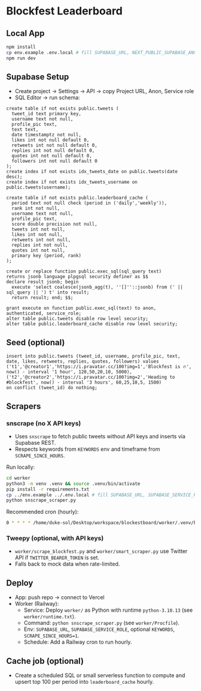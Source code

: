 # Blockfest Leaderboard

## Local App

```bash
npm install
cp env.example .env.local # fill SUPABASE_URL, NEXT_PUBLIC_SUPABASE_ANON_KEY, SUPABASE_SERVICE_ROLE
npm run dev
```

## Supabase Setup

- Create project → Settings → API → copy Project URL, Anon, Service role
- SQL Editor → run schema:

```
create table if not exists public.tweets (
  tweet_id text primary key,
  username text not null,
  profile_pic text,
  text text,
  date timestamptz not null,
  likes int not null default 0,
  retweets int not null default 0,
  replies int not null default 0,
  quotes int not null default 0,
  followers int not null default 0
);
create index if not exists idx_tweets_date on public.tweets(date desc);
create index if not exists idx_tweets_username on public.tweets(username);

create table if not exists public.leaderboard_cache (
  period text not null check (period in ('daily','weekly')),
  rank int not null,
  username text not null,
  profile_pic text,
  score double precision not null,
  tweets int not null,
  likes int not null,
  retweets int not null,
  replies int not null,
  quotes int not null,
  primary key (period, rank)
);

create or replace function public.exec_sql(sql_query text)
returns jsonb language plpgsql security definer as $$
declare result jsonb; begin
  execute 'select coalesce(jsonb_agg(t), ''[]''::jsonb) from (' || sql_query || ') t' into result;
  return result; end; $$;

grant execute on function public.exec_sql(text) to anon, authenticated, service_role;
alter table public.tweets disable row level security;
alter table public.leaderboard_cache disable row level security;
```

## Seed (optional)

```
insert into public.tweets (tweet_id, username, profile_pic, text, date, likes, retweets, replies, quotes, followers) values
('t1','@creator1','https://i.pravatar.cc/100?img=1','Blockfest is 🔥', now() - interval '1 hour', 120,50,20,10, 5000),
('t2','@creator2','https://i.pravatar.cc/100?img=2','Heading to #blockfest', now() - interval '3 hours', 60,25,10,5, 1500)
on conflict (tweet_id) do nothing;
```

## Scrapers

### snscrape (no X API keys)

- Uses `snscrape` to fetch public tweets without API keys and inserts via Supabase REST.
- Respects keywords from `KEYWORDS` env and timeframe from `SCRAPE_SINCE_HOURS`.

Run locally:

```bash
cd worker
python3 -m venv .venv && source .venv/bin/activate
pip install -r requirements.txt
cp ../env.example ../.env.local # fill SUPABASE_URL, SUPABASE_SERVICE_ROLE, optional KEYWORDS
python snscrape_scraper.py
```

Recommended cron (hourly):

```bash
0 * * * * /home/duke-sol/Desktop/workspace/blockestboard/worker/.venv/bin/python /home/duke-sol/Desktop/workspace/blockestboard/worker/snscrape_scraper.py
```

### Tweepy (optional, with API keys)

- `worker/scrape_blockfest.py` and `worker/smart_scraper.py` use Twitter API if `TWITTER_BEARER_TOKEN` is set.
- Falls back to mock data when rate-limited.

## Deploy

- App: push repo → connect to Vercel
- Worker (Railway):
  - Service: Deploy `worker/` as Python with runtime `python-3.10.13` (see `worker/runtime.txt`).
  - Command: `python snscrape_scraper.py` (see `worker/Procfile`).
  - Env: `SUPABASE_URL`, `SUPABASE_SERVICE_ROLE`, optional `KEYWORDS`, `SCRAPE_SINCE_HOURS=1`.
  - Schedule: Add a Railway cron to run hourly.
                                                                                                                                                                                      
## Cache job (optional)                                                                                                                                                                                                                                                                                                                                                                                                                                                                                                                                                                                                     

- Create a scheduled SQL or small serverless function to compute and upsert top 100 per period into `leaderboard_cache` hourly.

